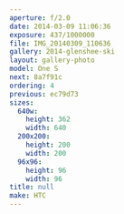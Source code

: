 ```yaml
---
aperture: f/2.0
date: 2014-03-09 11:06:36
exposure: 437/1000000
file: IMG_20140309_110636
gallery: 2014-glenshee-ski
layout: gallery-photo
model: One S
next: 8a7f91c
ordering: 4
previous: ec79d73
sizes:
  640w:
    height: 362
    width: 640
  200x200:
    height: 200
    width: 200
  96x96:
    height: 96
    width: 96
title: null
make: HTC
---
```

